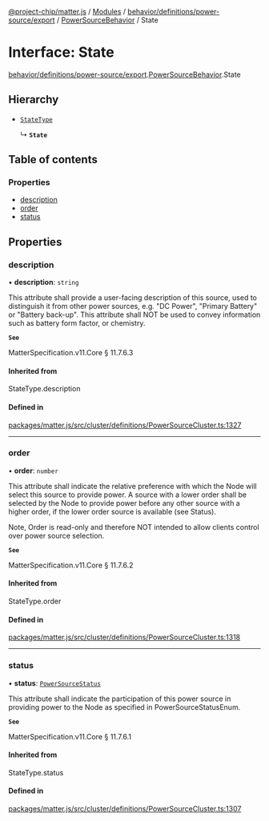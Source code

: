 [@project-chip/matter.js](../README.md) / [Modules](../modules.md) / [behavior/definitions/power-source/export](../modules/behavior_definitions_power_source_export.md) / [PowerSourceBehavior](../modules/behavior_definitions_power_source_export.PowerSourceBehavior.md) / State

# Interface: State

[behavior/definitions/power-source/export](../modules/behavior_definitions_power_source_export.md).[PowerSourceBehavior](../modules/behavior_definitions_power_source_export.PowerSourceBehavior.md).State

## Hierarchy

- [`StateType`](../modules/behavior_definitions_power_source_export._internal_.md#statetype)

  ↳ **`State`**

## Table of contents

### Properties

- [description](behavior_definitions_power_source_export.PowerSourceBehavior.State.md#description)
- [order](behavior_definitions_power_source_export.PowerSourceBehavior.State.md#order)
- [status](behavior_definitions_power_source_export.PowerSourceBehavior.State.md#status)

## Properties

### description

• **description**: `string`

This attribute shall provide a user-facing description of this source, used to distinguish it from other
power sources, e.g. "DC Power", "Primary Battery" or "Battery back-up". This attribute shall NOT be used
to convey information such as battery form factor, or chemistry.

**`See`**

MatterSpecification.v11.Core § 11.7.6.3

#### Inherited from

StateType.description

#### Defined in

[packages/matter.js/src/cluster/definitions/PowerSourceCluster.ts:1327](https://github.com/project-chip/matter.js/blob/2d9f2165d2672864fda3496a6d0d5f93597f82c6/packages/matter.js/src/cluster/definitions/PowerSourceCluster.ts#L1327)

___

### order

• **order**: `number`

This attribute shall indicate the relative preference with which the Node will select this source to
provide power. A source with a lower order shall be selected by the Node to provide power before any
other source with a higher order, if the lower order source is available (see Status).

Note, Order is read-only and therefore NOT intended to allow clients control over power source selection.

**`See`**

MatterSpecification.v11.Core § 11.7.6.2

#### Inherited from

StateType.order

#### Defined in

[packages/matter.js/src/cluster/definitions/PowerSourceCluster.ts:1318](https://github.com/project-chip/matter.js/blob/2d9f2165d2672864fda3496a6d0d5f93597f82c6/packages/matter.js/src/cluster/definitions/PowerSourceCluster.ts#L1318)

___

### status

• **status**: [`PowerSourceStatus`](../enums/cluster_export.PowerSource.PowerSourceStatus.md)

This attribute shall indicate the participation of this power source in providing power to the Node as
specified in PowerSourceStatusEnum.

**`See`**

MatterSpecification.v11.Core § 11.7.6.1

#### Inherited from

StateType.status

#### Defined in

[packages/matter.js/src/cluster/definitions/PowerSourceCluster.ts:1307](https://github.com/project-chip/matter.js/blob/2d9f2165d2672864fda3496a6d0d5f93597f82c6/packages/matter.js/src/cluster/definitions/PowerSourceCluster.ts#L1307)
